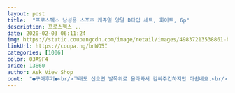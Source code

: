 ```yaml
---
layout: post 
title:  "프로스펙스 남성용 스포츠 캐쥬얼 양말 D타입 세트, 화이트, 6p" 
description: 프로스펙스 ..
date: 2020-02-03 06:11:24 
img: https://static.coupangcdn.com/image/retail/images/49837213538861-b9f9ec07-cf66-41ba-951a-dfc692574b2f.jpg 
linkUrl: https://coupa.ng/bnWO5I 
categories: [1006] 
color: 03A9F4 
price: 13860 
author: Ask View Shop 
cont:  "●구매후기●<br/>그래도 신으면 발목위로 올라와서 감싸주긴하지만 아쉽네요.<br/><br/>너무 두꺼운 스포츠양말을 실어하는데<br/>더 저렴한 제품도 많지만 가성비를 따지면<br/>도톰할줄알고 산건데... <br/>.<br/><br/>두께감이 어느 정도 있어 일상용이나 스포츠용으로 적당한 것 같아요<br/>발에 땀이 덜차서 아주 좋아요<br/>배송은 역시 로켓!<br/>스포츠양말치고 두께가 많이 얇아요<br/>신랑 등산화신을때 발뒤꿈치가 많이 까져서<br/>신어보고 너무 맘에들어 재구매한 양말입니다<br/>양말 디자인은 심플하고 예쁘네요.<br/><br/>이제품은 두께도 딱 좋구 통기성도 좋습니다<br/>저처럼 서서 일하는 직업에 적합합니다<br/>지금까진 이게 최고 입니다<br/>진짜ㅠㅠㅠ  얇아요ㅠㅠㅠ<br/>" 
---
```


